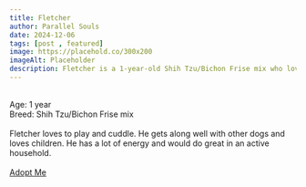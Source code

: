```yaml
---
title: Fletcher
author: Parallel Souls
date: 2024-12-06
tags: [post , featured]
image: https://placehold.co/300x200
imageAlt: Placeholder
description: Fletcher is a 1-year-old Shih Tzu/Bichon Frise mix who loves to play and cuddle. He gets along well with other dogs and loves children. He has a lot of energy and would do great in an active household.
---
```

<br>
Age: 1 year
<br>
Breed: Shih Tzu/Bichon Frise mix
<br>
<br>
Fletcher loves to play and cuddle. He gets along well with other dogs and loves children. He has a lot of energy and would do great in an active household.
<br>
<br>
<a href="mailto:petrescue@example.com?subject=Adopt Fletcher" class="btn btn--primary">Adopt Me</a>